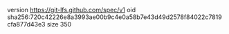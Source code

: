 version https://git-lfs.github.com/spec/v1
oid sha256:720c42226e8a3993ae00b9c4e0a58b7e43d49d2578f84022c7819cfa877d43e3
size 350
